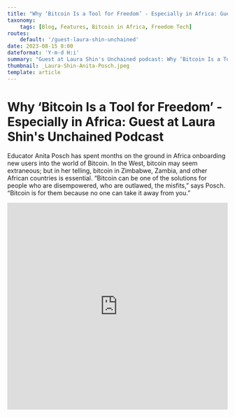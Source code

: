 ```yaml
---
title: "Why ‘Bitcoin Is a Tool for Freedom’ - Especially in Africa: Guest at Laura Shin's Unchained Podcast"
taxonomy:
    tags: [Blog, Features, Bitcoin in Africa, Freedom Tech]
routes:
    default: '/guest-laura-shin-unchained'
date: 2023-08-15 8:00
dateformat: 'Y-m-d H:i'
summary: "Guest at Laura Shin's Unchained podcast: Why ‘Bitcoin Is a Tool for Freedom’ – Especially in Africa."
thumbnail: _Laura-Shin-Anita-Posch.jpeg
template: article
---
```


# Why ‘Bitcoin Is a Tool for Freedom’ - Especially in Africa: Guest at Laura Shin's Unchained Podcast

Educator Anita Posch has spent months on the ground in Africa onboarding new users into the world of Bitcoin. In the West, bitcoin may seem extraneous; but in her telling, bitcoin in Zimbabwe, Zambia, and other African countries is essential. “Bitcoin can be one of the solutions for people who are disempowered, who are outlawed, the misfits,” says Posch. “Bitcoin is for them because no one can take it away from you.”

<iframe width="100%" height="473" src="https://www.youtube.com/embed/R1IV91XNYxU?si=EeMUhaNsp_inwq3J" title="YouTube video player" frameborder="0" allow="accelerometer; autoplay; clipboard-write; encrypted-media; gyroscope; picture-in-picture; web-share" allowfullscreen></iframe>
